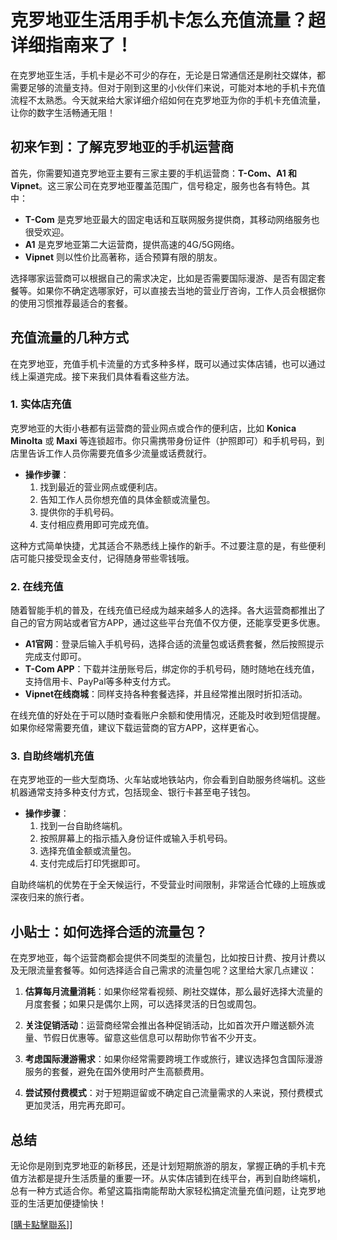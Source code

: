 # 克罗地亚生活用手机卡怎么充值流量？超详细指南来了！

在克罗地亚生活，手机卡是必不可少的存在，无论是日常通信还是刷社交媒体，都需要足够的流量支持。但对于刚到这里的小伙伴们来说，可能对本地的手机卡充值流程不太熟悉。今天就来给大家详细介绍如何在克罗地亚为你的手机卡充值流量，让你的数字生活畅通无阻！

## 初来乍到：了解克罗地亚的手机运营商

首先，你需要知道克罗地亚主要有三家主要的手机运营商：**T-Com、A1 和 Vipnet**。这三家公司在克罗地亚覆盖范围广，信号稳定，服务也各有特色。其中：

- **T-Com** 是克罗地亚最大的固定电话和互联网服务提供商，其移动网络服务也很受欢迎。
- **A1** 是克罗地亚第二大运营商，提供高速的4G/5G网络。
- **Vipnet** 则以性价比高著称，适合预算有限的朋友。

选择哪家运营商可以根据自己的需求决定，比如是否需要国际漫游、是否有固定套餐等。如果你不确定选哪家好，可以直接去当地的营业厅咨询，工作人员会根据你的使用习惯推荐最适合的套餐。

## 充值流量的几种方式

在克罗地亚，充值手机卡流量的方式多种多样，既可以通过实体店铺，也可以通过线上渠道完成。接下来我们具体看看这些方法。

### 1. 实体店充值

克罗地亚的大街小巷都有运营商的营业网点或合作的便利店，比如 **Konica Minolta** 或 **Maxi** 等连锁超市。你只需携带身份证件（护照即可）和手机号码，到店里告诉工作人员你需要充值多少流量或话费就行。

- **操作步骤**：
  1. 找到最近的营业网点或便利店。
  2. 告知工作人员你想充值的具体金额或流量包。
  3. 提供你的手机号码。
  4. 支付相应费用即可完成充值。

这种方式简单快捷，尤其适合不熟悉线上操作的新手。不过要注意的是，有些便利店可能只接受现金支付，记得随身带些零钱哦。

### 2. 在线充值

随着智能手机的普及，在线充值已经成为越来越多人的选择。各大运营商都推出了自己的官方网站或者官方APP，通过这些平台充值不仅方便，还能享受更多优惠。

- **A1官网**：登录后输入手机号码，选择合适的流量包或话费套餐，然后按照提示完成支付即可。
- **T-Com APP**：下载并注册账号后，绑定你的手机号码，随时随地在线充值，支持信用卡、PayPal等多种支付方式。
- **Vipnet在线商城**：同样支持各种套餐选择，并且经常推出限时折扣活动。

在线充值的好处在于可以随时查看账户余额和使用情况，还能及时收到短信提醒。如果你经常需要充值，建议下载运营商的官方APP，这样更省心。

### 3. 自助终端机充值

在克罗地亚的一些大型商场、火车站或地铁站内，你会看到自助服务终端机。这些机器通常支持多种支付方式，包括现金、银行卡甚至电子钱包。

- **操作步骤**：
  1. 找到一台自助终端机。
  2. 按照屏幕上的指示插入身份证件或输入手机号码。
  3. 选择充值金额或流量包。
  4. 支付完成后打印凭据即可。

自助终端机的优势在于全天候运行，不受营业时间限制，非常适合忙碌的上班族或深夜归来的旅行者。

## 小贴士：如何选择合适的流量包？

在克罗地亚，每个运营商都会提供不同类型的流量包，比如按日计费、按月计费以及无限流量套餐等。如何选择适合自己需求的流量包呢？这里给大家几点建议：

1. **估算每月流量消耗**：如果你经常看视频、刷社交媒体，那么最好选择大流量的月度套餐；如果只是偶尔上网，可以选择灵活的日包或周包。
   
2. **关注促销活动**：运营商经常会推出各种促销活动，比如首次开户赠送额外流量、节假日优惠等。留意这些信息可以帮助你节省不少开支。

3. **考虑国际漫游需求**：如果你经常需要跨境工作或旅行，建议选择包含国际漫游服务的套餐，避免在国外使用时产生高额费用。

4. **尝试预付费模式**：对于短期逗留或不确定自己流量需求的人来说，预付费模式更加灵活，用完再充即可。

## 总结

无论你是刚到克罗地亚的新移民，还是计划短期旅游的朋友，掌握正确的手机卡充值方法都是提升生活质量的重要一环。从实体店铺到在线平台，再到自助终端机，总有一种方式适合你。希望这篇指南能帮助大家轻松搞定流量充值问题，让克罗地亚的生活更加便捷愉快！

[[購卡點擊聯系](https://t.me/s/esim1088)]]